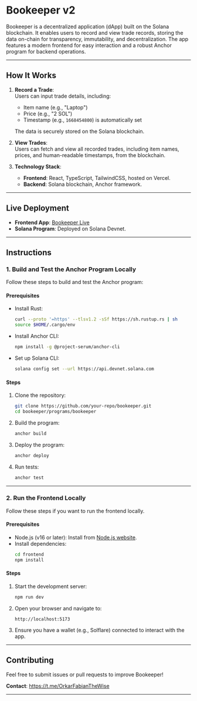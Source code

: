 # **Bookeeper v2**  

Bookeeper is a decentralized application (dApp) built on the Solana blockchain. It enables users to record and view trade records, storing the data on-chain for transparency, immutability, and decentralization. The app features a modern frontend for easy interaction and a robust Anchor program for backend operations.  

---

## **How It Works**  
1. **Record a Trade**:  
   Users can input trade details, including:  
   - Item name (e.g., "Laptop")  
   - Price (e.g., "2 SOL")  
   - Timestamp (e.g., `1668454800`) is automatically set 

   The data is securely stored on the Solana blockchain.  

2. **View Trades**:  
   Users can fetch and view all recorded trades, including item names, prices, and human-readable timestamps, from the blockchain.  

3. **Technology Stack**:  
   - **Frontend**: React, TypeScript, TailwindCSS, hosted on Vercel.  
   - **Backend**: Solana blockchain, Anchor framework.  

---

## **Live Deployment**  

- **Frontend App**: [Bookeeper Live](https://bookeeperapp.vercel.app)  
- **Solana Program**: Deployed on Solana Devnet.  

---

## **Instructions**  

### **1. Build and Test the Anchor Program Locally**  
Follow these steps to build and test the Anchor program:  

#### **Prerequisites**  
- Install Rust:  
  ```bash  
  curl --proto '=https' --tlsv1.2 -sSf https://sh.rustup.rs | sh  
  source $HOME/.cargo/env  
  ```  
- Install Anchor CLI:  
  ```bash  
  npm install -g @project-serum/anchor-cli  
  ```  
- Set up Solana CLI:  
  ```bash  
  solana config set --url https://api.devnet.solana.com  
  ```  

#### **Steps**  
1. Clone the repository:  
   ```bash  
   git clone https://github.com/your-repo/bookeeper.git  
   cd bookeeper/programs/bookeeper  
   ```  

2. Build the program:  
   ```bash  
   anchor build  
   ```  

3. Deploy the program:  
   ```bash  
   anchor deploy  
   ```  

4. Run tests:  
   ```bash  
   anchor test  
   ```  

---

### **2. Run the Frontend Locally**  
Follow these steps if you want to run the frontend locally.  

#### **Prerequisites**  
- Node.js (v16 or later): Install from [Node.js website](https://nodejs.org/).  
- Install dependencies:  
   ```bash  
   cd frontend  
   npm install  
   ```  

#### **Steps**  
1. Start the development server:  
   ```bash  
   npm run dev  
   ```  

2. Open your browser and navigate to:  
   ```  
   http://localhost:5173  
   ```  

3. Ensure you have a wallet (e.g., Solflare) connected to interact with the app.  

---

## **Contributing**  
Feel free to submit issues or pull requests to improve Bookeeper!  

**Contact**: https://t.me/OrkarFabianTheWise  

---  
